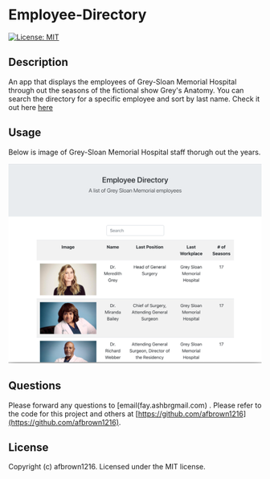 # Employee-Directory 

[![License: MIT](https://img.shields.io/badge/License-MIT-blue.svg)](https://opensource.org/licenses/MIT)

## Description 

An app that displays the employees of Grey-Sloan Memorial Hospital through out the seasons of  the fictional show Grey's Anatomy. You can search the directory for a specific employee and sort by last name. 
Check it out here [here](https://afbrown1216.github.io/employee-directory/)

## Usage 

Below is image of Grey-Sloan Memorial Hospital staff thorugh out the years.  
<p align = "center">
    <img alt ="Employee Directory" src="Screen Shot 2020-11-04 at 2.24.29 AM.png">
</p>

## Questions
 Please forward any questions to [email(fay.ashbrgmail.com) . Please refer to the code for this project and others at [https://github.com/afbrown1216](https://github.com/afbrown1216).

## License 

Copyright (c) afbrown1216. 
Licensed under the MIT license.
